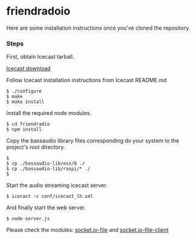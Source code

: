 # friendradoio

Here are some installation instructions once you've cloned the repository. 

### Steps

First, obtain Icecast tarball.

[Icecast download](https://icecast.org/download/)

Follow Icecast installation instructions from Icecast README.md

```
$ ./configure
$ make
$ make install
```

Install the required node modules. 

```
$ cd friendradio
$ npm install

```

Copy the bassaudio library files corresponding do your system to the project's root directory.

```
$ 
$ cp ./bassaudio-lib/osx/8 ./
$ cp ./bassaudio-lib/raspi/* ./
$

```

Start the audio streaming icecast server.

``` 
$ icecast -c conf/icecast_lh.xml

```
And finally start the web server. 

``` 
$ node server.js

```


Please check the modules: [socket.io-file](https://github.com/rico345100/socket.io-file) and [socket.io-file-client](https://github.com/rico345100/socket.io-file-client)
